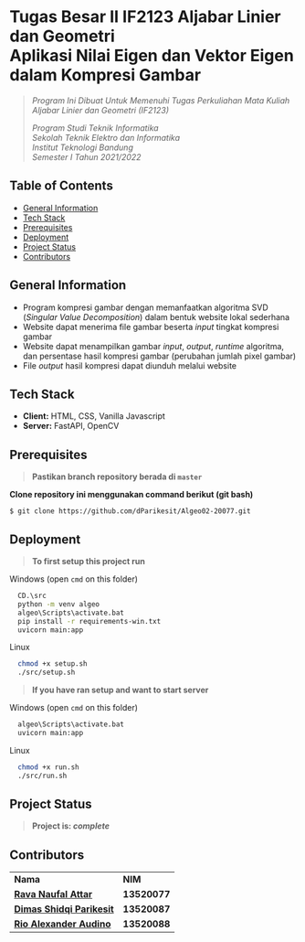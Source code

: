# Tugas Besar II IF2123 Aljabar Linier dan Geometri <br/> Aplikasi Nilai Eigen dan Vektor Eigen dalam Kompresi Gambar
> _Program Ini Dibuat Untuk Memenuhi Tugas Perkuliahan Mata Kuliah Aljabar Linier dan Geometri (IF2123)_ <br/>
>
> _Program Studi Teknik Informatika <br/>
> Sekolah Teknik Elektro dan Informatika <br/>
> Institut Teknologi Bandung <br/>
> Semester I Tahun 2021/2022 <br/>_

## Table of Contents
* [General Information](#general-information)
* [Tech Stack](#tech-stack)
* [Prerequisites](#prerequisites)
* [Deployment](#deployment)
* [Project Status](#project-status)
* [Contributors](#contributors)

## General Information
- Program kompresi gambar dengan memanfaatkan algoritma SVD (_Singular Value Decomposition_) dalam bentuk website lokal sederhana
- Website dapat menerima file gambar beserta _input_ tingkat kompresi gambar
- Website dapat menampilkan gambar _input_, _output_, _runtime_ algoritma, dan persentase hasil kompresi gambar (perubahan jumlah pixel gambar)
- File _output_ hasil kompresi dapat diunduh melalui website


## Tech Stack
- **Client:** HTML, CSS, Vanilla Javascript <br/>
- **Server:** FastAPI, OpenCV

## Prerequisites
> **Pastikan branch repository berada di `master`** </br>

**Clone repository ini menggunakan command berikut (git bash)**
```
$ git clone https://github.com/dParikesit/Algeo02-20077.git
```

## Deployment
> **To first setup this project run**

Windows (open `cmd` on this folder)
```bash
  CD.\src
  python -m venv algeo
  algeo\Scripts\activate.bat
  pip install -r requirements-win.txt
  uvicorn main:app
```

Linux
```bash
  chmod +x setup.sh
  ./src/setup.sh
```

> **If you have ran setup and want to start server** 

Windows (open `cmd` on this folder)
```bash
  algeo\Scripts\activate.bat
  uvicorn main:app
```

Linux
```bash
  chmod +x run.sh
  ./src/run.sh
```

## Project Status
> **Project is: _complete_**

## Contributors
<table>
    <tr>
      <td><b>Nama</b></td>
      <td><b>NIM</b></td>
    </tr>
    <tr>
      <td><a href="https://github.com/sivaren"><b>Rava Naufal Attar</b></a></td>
      <td><b>13520077</b></td>
    </tr>
    <tr>
      <td><a href="https://github.com/dParikesit"><b>Dimas Shidqi Parikesit</b></a></td>
      <td><b>13520087</b></td>
    </tr>
    <tr>
      <td><a href="https://github.com/Audino723"><b>Rio Alexander Audino</b></a></td>
      <td><b>13520088</b></td>
    </tr>
</table>
